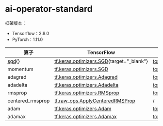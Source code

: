 # ai-operator-standard

框架版本：
* Tensorflow：2.9.0
* PyTorch：1.11.0
<!-- * MindSpore：xxx -->
<!-- * Paddle：xxx -->

| 算子             | TensorFlow                                                                                                                    | PyTorch                                                                                                                           | MindSpore | Paddle |
| ---------------- | ----------------------------------------------------------------------------------------------------------------------------- | --------------------------------------------------------------------------------------------------------------------------------- | --------- | ------ |
|[sgd](https://github.com/Asuna981002/my_ops/blob/main/%E7%AE%97%E5%AD%90%E6%A0%87%E5%87%86/%E6%A0%87%E5%87%86/%E4%BC%98%E5%8C%96%E5%99%A8/%E4%BC%98%E5%8C%96%E5%99%A8%E7%AE%97%E5%AD%90%E6%A0%87%E5%87%86.md#626-centeredrmsprop%E4%BC%98%E5%8C%96%E5%99%A8){}| [tf.keras.optimizers.SGD](https://tensorflow.google.cn/versions/r2.9/api_docs/python/tf/keras/optimizers/SGD){target="_blank"}                 | [torch.optim.SGD](https://pytorch.org/docs/1.11/generated/torch.optim.SGD.html?highlight=sgd#torch.optim.SGD)                     |           |        |
| momentum         | [tf.keras.optimizers.SGD](https://tensorflow.google.cn/versions/r2.9/api_docs/python/tf/keras/optimizers/SGD)                 | [torch.optim.SGD](https://pytorch.org/docs/1.11/generated/torch.optim.SGD.html?highlight=sgd#torch.optim.SGD)                     |           |        |
| adagrad          | [tf.keras.optimizers.Adagrad](https://tensorflow.google.cn/versions/r2.9/api_docs/python/tf/keras/optimizers/Adagrad)         | [torch.optim.Adagrad](https://pytorch.org/docs/1.11/generated/torch.optim.Adagrad.html?highlight=adagrad#torch.optim.Adagrad)     |           |        |
| adadelta         | [tf.keras.optimizers.Adadelta](https://tensorflow.google.cn/versions/r2.9/api_docs/python/tf/keras/optimizers/Adadelta)       | [torch.optim.Adadelta](https://pytorch.org/docs/1.11/generated/torch.optim.Adadelta.html?highlight=adadelta#torch.optim.Adadelta) |           |        |
| rmsprop          | [tf.keras.optimizers.RMSprop](https://tensorflow.google.cn/versions/r2.9/api_docs/python/tf/keras/optimizers/RMSprop)         | [torch.optim.RMSprop](https://pytorch.org/docs/1.11/generated/torch.optim.RMSprop.html?highlight=rmspro#torch.optim.RMSprop)      |           |        |
| centered_rmsprop | [tf.raw_ops.ApplyCenteredRMSProp](https://tensorflow.google.cn/versions/r2.9/api_docs/python/tf/raw_ops/ApplyCenteredRMSProp) | /                                                                                                                                 |           |        |
| adam             | [tf.keras.optimizers.Adam](https://tensorflow.google.cn/versions/r2.9/api_docs/python/tf/keras/optimizers/Adam)               | [torch.optim.Adam](https://pytorch.org/docs/1.11/generated/torch.optim.Adam.html?highlight=adam#torch.optim.Adam)                 |           |        |
| adamax           | [tf.keras.optimizers.Adamax](https://tensorflow.google.cn/versions/r2.9/api_docs/python/tf/keras/optimizers/Adamax)           | [torch.optim.Adamax](https://pytorch.org/docs/1.11/generated/torch.optim.Adamax.html?highlight=adamax#torch.optim.Adamax)         |           |        |
